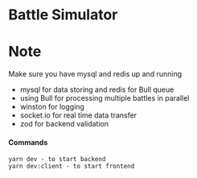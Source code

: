 # Battle Simulator

# Note

Make sure you have mysql and redis up and running

- mysql for data storing and redis for Bull queue
- using Bull for processing multiple battles in parallel
- winston for logging
- socket.io for real time data transfer
- zod for backend validation

#### Commands

```
yarn dev - to start backend
yarn dev:client - to start frontend
```
